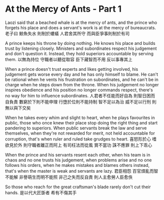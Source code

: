 # At the Mercy of Ants - Part 1

Laozi said
that a beached whale
is at the mercy of ants,
and the prince who forgets his place and does a servant's work
is at the mercy of bureaucrats.
老子曰
鯨魚失水
則制於螻蟻
人君舍其所守
而與臣爭事則制於有司

A prince keeps his throne by doing nothing.
He knows his place and builds trust by listening closely.
Ministers and subordinates respect his judgement and don't question it.
Instead, they hold superiors accountable by serving them.
以無為持位
守職者以聽從取容
臣下藏智而不用
反以事專其上

When a prince doesn't trust experts and likes getting involved,
his judgement gets worse every day and he has only himself to blame.
He can't be rational when he vents his frustration on subordinates,
and he can't be in charge when he steps down from the throne.
When his judgement no longer inspires obedience
and his position no longer commands respect,
there's no way for him to influence subordinates.
人君者不任能而好自為
則智日困而自負責
數窮於下則不能申理
行墮於位則不能持制
智不足以為治
威不足以行刑
則無以與下交矣

When he takes every whim and slight to heart,
when he plays favourites in public,
those who once knew their place stop doing the right thing and start pandering to superiors.
When public servants break the law and serve themselves,
when they're not rewarded for merit,
not held accountable for corruption,
that's when ruler and ruled take grudges to heart.
喜怒形於心
嗜欲見於外
則守職者離正而阿上
有司枉法而從風
賞不當功
誅不應罪
則上下乖心

When the prince and his servants resent each other,
when his team is in chaos and no one trusts his judgement,
when problems arise and no one follows his orders,
when he makes mistakes and blames others instead,
that's when the master is weak and servants are lazy.
君臣相怨
百官煩亂而智不能解
非譽萌生而明不能照
非己之失而反自責
則人主愈勞人臣愈佚

So those who reach for the great craftsman's blade
rarely don't cut their hands.
是以代大匠斲者
希有不傷其手
